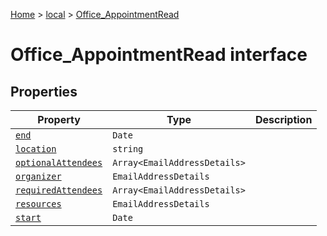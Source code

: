 [Home](./index) &gt; [local](local.md) &gt; [Office\_AppointmentRead](local.office_appointmentread.md)

# Office\_AppointmentRead interface

## Properties

|  Property | Type | Description |
|  --- | --- | --- |
|  [`end`](local.office_appointmentread.end.md) | `Date` |  |
|  [`location`](local.office_appointmentread.location.md) | `string` |  |
|  [`optionalAttendees`](local.office_appointmentread.optionalattendees.md) | `Array<EmailAddressDetails>` |  |
|  [`organizer`](local.office_appointmentread.organizer.md) | `EmailAddressDetails` |  |
|  [`requiredAttendees`](local.office_appointmentread.requiredattendees.md) | `Array<EmailAddressDetails>` |  |
|  [`resources`](local.office_appointmentread.resources.md) | `EmailAddressDetails` |  |
|  [`start`](local.office_appointmentread.start.md) | `Date` |  |

